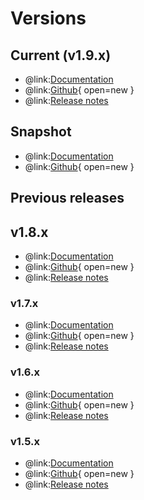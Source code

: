 # Versions

## Current (v1.9.x)
- @link:[Documentation](https://bluebrainnexus.io/docs/)
- @link:[Github](https://github.com/BlueBrain/nexus/tree/v1.9.x){ open=new }
- @link:[Release notes](https://bluebrainnexus.io/docs/releases/v1.9-release-notes.html)

## Snapshot
- @link:[Documentation](https://bluebrainnexus.io/snapshot/docs/)
- @link:[Github](https://github.com/BlueBrain/nexus){ open=new }

## Previous releases

## v1.8.x
- @link:[Documentation](https://bluebrainnexus.io/v1.8.x/docs/)
- @link:[Github](https://github.com/BlueBrain/nexus/tree/v1.8.x){ open=new }
- @link:[Release notes](https://bluebrainnexus.io/docs/releases/v1.8-release-notes.html)

### v1.7.x
- @link:[Documentation](https://bluebrainnexus.io/v1.7.x/docs/)
- @link:[Github](https://github.com/BlueBrain/nexus/tree/v1.7.x){ open=new }
- @link:[Release notes](https://bluebrainnexus.io/docs/releases/v1.7-release-notes.html)

### v1.6.x
- @link:[Documentation](https://bluebrainnexus.io/v1.6.x/docs/)
- @link:[Github](https://github.com/BlueBrain/nexus/tree/v1.6.x){ open=new }
- @link:[Release notes](https://bluebrainnexus.io/docs/releases/v1.6-release-notes.html)

### v1.5.x
- @link:[Documentation](https://bluebrainnexus.io/v1.5.x/docs/)
- @link:[Github](https://github.com/BlueBrain/nexus/tree/v1.5.x){ open=new }
- @link:[Release notes](https://bluebrainnexus.io/docs/releases/v1.5-release-notes.html)

